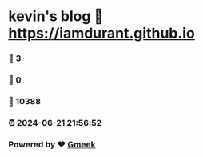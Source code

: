 # kevin's blog :link: https://iamdurant.github.io 
### :page_facing_up: [3](https://iamdurant.github.io/tag.html) 
### :speech_balloon: 0 
### :hibiscus: 10388 
### :alarm_clock: 2024-06-21 21:56:52 
### Powered by :heart: [Gmeek](https://github.com/Meekdai/Gmeek)
